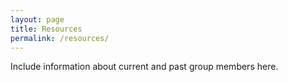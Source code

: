 ```yaml
---
layout: page
title: Resources
permalink: /resources/
---
```


Include information about current and past group members here. 
